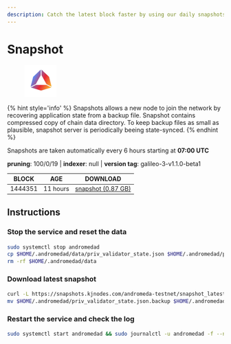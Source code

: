```yaml
---
description: Catch the latest block faster by using our daily snapshots.
---
```


# Snapshot

<figure><img src="https://raw.githubusercontent.com/kj89/cosmos-images/main/logos/andromeda.png" alt=""><figcaption></figcaption></figure>

{% hint style='info' %}
Snapshots allows a new node to join the network by recovering application state from a backup file. 
Snapshot contains compressed copy of chain data directory. To keep backup files as small as plausible, 
snapshot server is periodically beeing state-synced.
{% endhint %}

Snapshots are taken automatically every 6 hours starting at **07:00 UTC**

**pruning**: 100/0/19 | **indexer**: null | **version tag**: galileo-3-v1.1.0-beta1

| BLOCK             | AGE             | DOWNLOAD                                                                                            |
| ----------------- | --------------- | --------------------------------------------------------------------------------------------------- |
| 1444351 | 11 hours | [snapshot (0.87 GB)](https://snapshots.kjnodes.com/andromeda-testnet/snapshot\_latest.tar.lz4) |

## Instructions

### Stop the service and reset the data

```bash
sudo systemctl stop andromedad
cp $HOME/.andromedad/data/priv_validator_state.json $HOME/.andromedad/priv_validator_state.json.backup
rm -rf $HOME/.andromedad/data
```

### Download latest snapshot

```bash
curl -L https://snapshots.kjnodes.com/andromeda-testnet/snapshot_latest.tar.lz4 | tar -Ilz4 -xf - -C $HOME/.andromedad
mv $HOME/.andromedad/priv_validator_state.json.backup $HOME/.andromedad/data/priv_validator_state.json
```

### Restart the service and check the log

```bash
sudo systemctl start andromedad && sudo journalctl -u andromedad -f --no-hostname -o cat
```
